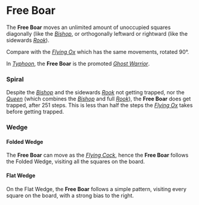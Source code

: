 # Free Boar

The **Free Boar** moves an unlimited amount of unoccupied squares
diagonally (like the [*Bishop*](bishop.html), or orthogonally
leftward or rightward (like the sidewards [*Rook*](rook.html)).

Compare with the [*Flying Ox*](flying_ox.html) which has the same
movements, rotated 90&deg;.

In [*Typhoon*](#chess-v:rules/typhoon-revised), the **Free Boar**
is the promoted [*Ghost Warrior*](ghost_warrior.html).

### Spiral

Despite the [*Bishop*](bishop.html) and the sidewards
[*Rook*](rook.html) not getting trapped, nor the [*Queen*](queen.html)
(which combines the [*Bishop*](bishop.html) and full [*Rook*](rook.html)),
the **Free Boar** does get trapped, after 251 steps. This is less than
half the steps the [*Flying Ox*](flying_ox.html) takes before getting
trapped.

### Wedge

#### Folded Wedge

The **Free Boar** can move as the [*Flying Cock*](flying_cock.html),
hence the **Free Boar** follows the Folded Wedge, visiting all the
squares on the board.

#### Flat Wedge

On the Flat Wedge, the **Free Boar** follows a simple pattern, visiting
every square on the board, with a strong bias to the right.
